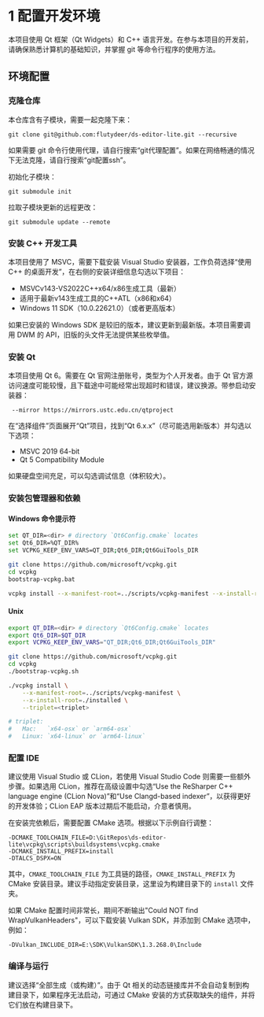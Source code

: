# 1 配置开发环境

本项目使用 Qt 框架（Qt Widgets）和 C++ 语言开发。在参与本项目的开发前，请确保熟悉计算机的基础知识，并掌握 git 等命令行程序的使用方法。

## 环境配置

### 克隆仓库

本仓库含有子模块，需要一起克隆下来：

```shell
git clone git@github.com:flutydeer/ds-editor-lite.git --recursive
```

如果需要 git 命令行使用代理，请自行搜索“git代理配置”。如果在网络畅通的情况下无法克隆，请自行搜索“git配置ssh”。

初始化子模块：

```shell
git submodule init
```

拉取子模块更新的远程更改：

```shell
git submodule update --remote
```

### 安装 C++ 开发工具

本项目使用了 MSVC，需要下载安装 Visual Studio 安装器，工作负荷选择“使用 C++ 的桌面开发”，在右侧的安装详细信息勾选以下项目：

- MSVCv143-VS2022C++x64/x86生成工具（最新）
- 适用于最新v143生成工具的C++ATL（x86和x64）
- Windows 11 SDK（10.0.22621.0）（或者更高版本）

如果已安装的 Windows SDK 是较旧的版本，建议更新到最新版。本项目需要调用 DWM 的 API，旧版的头文件无法提供某些枚举值。

### 安装 Qt

本项目使用 Qt 6。需要在 Qt 官网注册账号，类型为个人开发者。由于 Qt 官方源访问速度可能较慢，且下载途中可能经常出现超时和错误，建议换源。带参启动安装器：

```shell
 --mirror https://mirrors.ustc.edu.cn/qtproject
```

在“选择组件”页面展开“Qt”项目，找到“Qt 6.x.x”（尽可能选用新版本）并勾选以下选项：

- MSVC 2019 64-bit
- Qt 5 Compatibility Module

如果硬盘空间充足，可以勾选调试信息（体积较大）。

### 安装包管理器和依赖

#### Windows 命令提示符

```sh
set QT_DIR=<dir> # directory `Qt6Config.cmake` locates
set Qt6_DIR=%QT_DIR%
set VCPKG_KEEP_ENV_VARS=QT_DIR;Qt6_DIR;Qt6GuiTools_DIR

git clone https://github.com/microsoft/vcpkg.git
cd vcpkg
bootstrap-vcpkg.bat

vcpkg install --x-manifest-root=../scripts/vcpkg-manifest --x-install-root=./installed --triplet=x64-windows
```

#### Unix

```sh
export QT_DIR=<dir> # directory `Qt6Config.cmake` locates
export Qt6_DIR=$QT_DIR
export VCPKG_KEEP_ENV_VARS="QT_DIR;Qt6_DIR;Qt6GuiTools_DIR"

git clone https://github.com/microsoft/vcpkg.git
cd vcpkg
./bootstrap-vcpkg.sh

./vcpkg install \
    --x-manifest-root=../scripts/vcpkg-manifest \
    --x-install-root=./installed \
    --triplet=<triplet>

# triplet:
#   Mac:   `x64-osx` or `arm64-osx`
#   Linux: `x64-linux` or `arm64-linux`
```

### 配置 IDE

建议使用 Visual Studio 或 CLion，若使用 Visual Studio Code 则需要一些额外步骤。如果选用 CLion，推荐在高级设置中勾选“Use the ReSharper C++ language engine (CLion Nova)”和“Use Clangd-based indexer”，以获得更好的开发体验；CLion EAP 版本过期后不能启动，介意者慎用。

在安装完依赖后，需要配置 CMake 选项。根据以下示例自行调整：

```
-DCMAKE_TOOLCHAIN_FILE=D:\GitRepos\ds-editor-lite\vcpkg\scripts\buildsystems\vcpkg.cmake
-DCMAKE_INSTALL_PREFIX=install
-DTALCS_DSPX=ON
```

其中，`CMAKE_TOOLCHAIN_FILE` 为工具链的路径，`CMAKE_INSTALL_PREFIX` 为 CMake 安装目录。建议手动指定安装目录，这里设为构建目录下的 `install` 文件夹。

如果 CMake 配置时间非常长，期间不断输出"Could NOT find WrapVulkanHeaders"，可以下载安装 Vulkan SDK，并添加到 CMake 选项中，例如：

```
-DVulkan_INCLUDE_DIR=E:\SDK\VulkanSDK\1.3.268.0\Include
```

### 编译与运行

建议选择“全部生成（或构建）”。由于 Qt 相关的动态链接库并不会自动复制到构建目录下，如果程序无法启动，可通过 CMake 安装的方式获取缺失的组件，并将它们放在构建目录下。